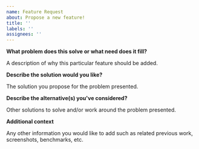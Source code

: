 ```yaml
---
name: Feature Request
about: Propose a new feature!
title: ''
labels: ''
assignees: ''
---
```


**What problem does this solve or what need does it fill?**

A description of why this particular feature should be added.

**Describe the solution would you like?**

The solution you propose for the problem presented.

**Describe the alternative(s) you've considered?**

Other solutions to solve and/or work around the problem presented.

**Additional context**

Any other information you would like to add such as related previous work,
screenshots, benchmarks, etc.
